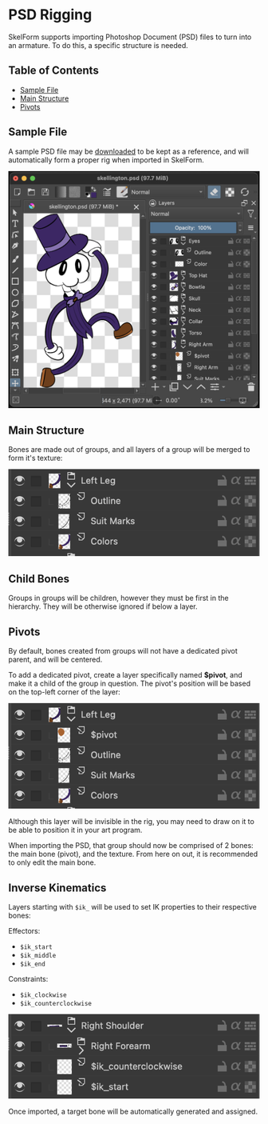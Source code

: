 <style>
  .ik-code {
    margin: 0
  }
</style>

# PSD Rigging

SkelForm supports importing Photoshop Document (PSD) files to turn into an
armature. To do this, a specific structure is needed.

## Table of Contents

- [Sample File](#sample-file)
- [Main Structure](#main-structure)
- [Pivots](#pivots)

## Sample File

A sample PSD file may be
[downloaded](https://github.com/Retropaint/SkelForm/blob/master/skellington.psd?raw=true)
to be kept as a reference, and will automatically form a proper rig when
imported in SkelForm.

![sample_psd](sample_psd.png)

## Main Structure

Bones are made out of groups, and all layers of a group will be merged to form
it's texture:

![group](group.png)

## Child Bones

Groups in groups will be children, however they must be first in the hierarchy.
They will be otherwise ignored if below a layer.

## Pivots

By default, bones created from groups will not have a dedicated pivot parent,
and will be centered.

To add a dedicated pivot, create a layer specifically named
<strong>$pivot</strong>, and make it a child of the group in question. The
pivot's position will be based on the top-left corner of the layer:

![pivot](pivot.png)

Although this layer will be invisible in the rig, you may need to draw on it to
be able to position it in your art program.

When importing the PSD, that group should now be comprised of 2 bones: the main
bone (pivot), and the texture. From here on out, it is recommended to only edit
the main bone.

## Inverse Kinematics

Layers starting with `$ik_` will be used to set IK properties to their
respective bones:

Effectors:

- <p class="ik-code"><code>$ik_start</code></p>
- <p class="ik-code"><code>$ik_middle</code></p>
- <p class="ik-code"><code>$ik_end</code></p>

Constraints:

- <p class="ik-code"><code>$ik_clockwise</code></p>
- <p class="ik-code"><code>$ik_counterclockwise</code></p>

![psd_ik](psd_ik.png)

Once imported, a target bone will be automatically generated and assigned.
